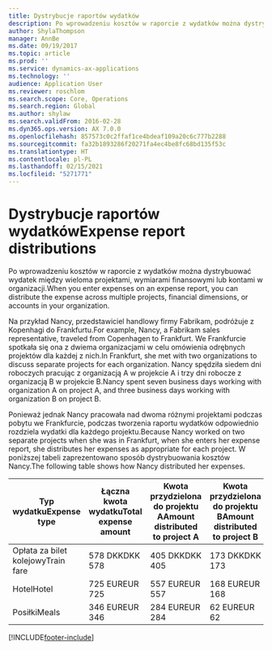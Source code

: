 ```yaml
---
title: Dystrybucje raportów wydatków
description: Po wprowadzeniu kosztów w raporcie z wydatków można dystrybuować wydatek między wieloma projektami, podmiotami prawnymi lub kontami w organizacji.
author: ShylaThompson
manager: AnnBe
ms.date: 09/19/2017
ms.topic: article
ms.prod: ''
ms.service: dynamics-ax-applications
ms.technology: ''
audience: Application User
ms.reviewer: roschlom
ms.search.scope: Core, Operations
ms.search.region: Global
ms.author: shylaw
ms.search.validFrom: 2016-02-28
ms.dyn365.ops.version: AX 7.0.0
ms.openlocfilehash: 857573c0c2ffaf1ce4bdeaf109a20c6c777b2288
ms.sourcegitcommit: fa32b1893286f20271fa4ec4be8fc68bd135f53c
ms.translationtype: HT
ms.contentlocale: pl-PL
ms.lasthandoff: 02/15/2021
ms.locfileid: "5271771"
---
```

# <a name="expense-report-distributions"></a><span data-ttu-id="a7740-103">Dystrybucje raportów wydatków</span><span class="sxs-lookup"><span data-stu-id="a7740-103">Expense report distributions</span></span>

<span data-ttu-id="a7740-104">Po wprowadzeniu kosztów w raporcie z wydatków można dystrybuować wydatek między wieloma projektami, wymiarami finansowymi lub kontami w organizacji.</span><span class="sxs-lookup"><span data-stu-id="a7740-104">When you enter expenses on an expense report, you can distribute the expense across multiple projects, financial dimensions, or accounts in your organization.</span></span>

<span data-ttu-id="a7740-105">Na przykład Nancy, przedstawiciel handlowy firmy Fabrikam, podróżuje z Kopenhagi do Frankfurtu.</span><span class="sxs-lookup"><span data-stu-id="a7740-105">For example, Nancy, a Fabrikam sales representative, traveled from Copenhagen to Frankfurt.</span></span> <span data-ttu-id="a7740-106">We Frankfurcie spotkała się ona z dwiema organizacjami w celu omówienia odrębnych projektów dla każdej z nich.</span><span class="sxs-lookup"><span data-stu-id="a7740-106">In Frankfurt, she met with two organizations to discuss separate projects for each organization.</span></span> <span data-ttu-id="a7740-107">Nancy spędziła siedem dni roboczych pracując z organizacją A w projekcie A i trzy dni robocze z organizacją B w projekcie B.</span><span class="sxs-lookup"><span data-stu-id="a7740-107">Nancy spent seven business days working with organization A on project A, and three business days working with organization B on project B.</span></span>

<span data-ttu-id="a7740-108">Ponieważ jednak Nancy pracowała nad dwoma różnymi projektami podczas pobytu we Frankfurcie, podczas tworzenia raportu wydatków odpowiednio rozdziela wydatki dla każdego projektu.</span><span class="sxs-lookup"><span data-stu-id="a7740-108">Because Nancy worked on two separate projects when she was in Frankfurt, when she enters her expense report, she distributes her expenses as appropriate for each project.</span></span> <span data-ttu-id="a7740-109">W poniższej tabeli zaprezentowano sposób dystrybuowania kosztów Nancy.</span><span class="sxs-lookup"><span data-stu-id="a7740-109">The following table shows how Nancy distributed her expenses.</span></span>


| <span data-ttu-id="a7740-110">Typ wydatku</span><span class="sxs-lookup"><span data-stu-id="a7740-110">Expense type</span></span> | <span data-ttu-id="a7740-111">Łączna kwota wydatku</span><span class="sxs-lookup"><span data-stu-id="a7740-111">Total expense amount</span></span>|<span data-ttu-id="a7740-112">Kwota przydzielona do projektu A</span><span class="sxs-lookup"><span data-stu-id="a7740-112">Amount distributed to project A</span></span>| <span data-ttu-id="a7740-113">Kwota przydzielona do projektu B</span><span class="sxs-lookup"><span data-stu-id="a7740-113">Amount distributed to project B</span></span> |
|--------------|---------------------|-------------------------------|---------------------------------|
|<span data-ttu-id="a7740-114">Opłata za bilet kolejowy</span><span class="sxs-lookup"><span data-stu-id="a7740-114">Train fare</span></span>   |<span data-ttu-id="a7740-115">578 DKK</span><span class="sxs-lookup"><span data-stu-id="a7740-115">DKK 578</span></span>              |<span data-ttu-id="a7740-116">405 DKK</span><span class="sxs-lookup"><span data-stu-id="a7740-116">DKK 405</span></span>                        |<span data-ttu-id="a7740-117">173 DKK</span><span class="sxs-lookup"><span data-stu-id="a7740-117">DKK 173</span></span>                          |
|<span data-ttu-id="a7740-118">Hotel</span><span class="sxs-lookup"><span data-stu-id="a7740-118">Hotel</span></span>         |<span data-ttu-id="a7740-119">725 EUR</span><span class="sxs-lookup"><span data-stu-id="a7740-119">EUR 725</span></span>              |<span data-ttu-id="a7740-120">557 EUR</span><span class="sxs-lookup"><span data-stu-id="a7740-120">EUR 557</span></span>                        |<span data-ttu-id="a7740-121">168 EUR</span><span class="sxs-lookup"><span data-stu-id="a7740-121">EUR 168</span></span>                          |
|<span data-ttu-id="a7740-122">Posiłki</span><span class="sxs-lookup"><span data-stu-id="a7740-122">Meals</span></span>         |<span data-ttu-id="a7740-123">346 EUR</span><span class="sxs-lookup"><span data-stu-id="a7740-123">EUR 346</span></span>              |<span data-ttu-id="a7740-124">284 EUR</span><span class="sxs-lookup"><span data-stu-id="a7740-124">EUR 284</span></span>                        |<span data-ttu-id="a7740-125">62 EUR</span><span class="sxs-lookup"><span data-stu-id="a7740-125">EUR 62</span></span>                           |



[!INCLUDE[footer-include](../includes/footer-banner.md)]
